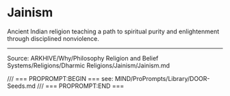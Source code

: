 # Jainism

Ancient Indian religion teaching a path to spiritual purity and enlightenment through disciplined nonviolence.

---
Source: ARKHIVE/Why/Philosophy Religion and Belief Systems/Religions/Dharmic Religions/Jainism/Jainism.md

/// === PROPROMPT:BEGIN ===
see: MIND/ProPrompts/Library/DOOR-Seeds.md
/// === PROPROMPT:END ===
